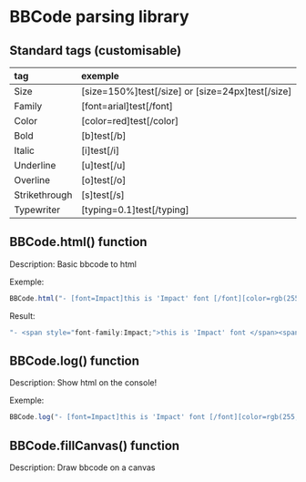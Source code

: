 BBCode parsing library
=====================

Standard tags (customisable)
---------------------

| tag             | exemple      |
|:------------------|:------------|
| Size | [size=150%]test[/size] or [size=24px]test[/size] |
| Family | [font=arial]test[/font] |
| Color | [color=red]test[/color] |
| Bold | [b]test[/b] |
| Italic | [i]test[/i] |
| Underline | [u]test[/u] |
| Overline | [o]test[/o] |
| Strikethrough | [s]test[/s] |
| Typewriter | [typing=0.1]test[/typing] |



BBCode.html() function
---------------------
Description: Basic bbcode to html

Exemple:
```javascript
BBCode.html("- [font=Impact]this is 'Impact' font [/font][color=rgb(255,0,0)] red [i]italic text[/i][/color] ");
```

Result:
```javascript
"- <span style="font-family:Impact;">this is 'Impact' font </span><span style="color:rgb(255,0,0);"> red </span><span style="font-style: italic;color:rgb(255,0,0);">italic text</span>"
```

BBCode.log() function
---------------------
Description: Show html on the console!

Exemple:
```javascript
BBCode.log("- [font=Impact]this is 'Impact' font [/font][color=rgb(255,0,0)] red [i]italic text[/i][/color] ");
```

BBCode.fillCanvas() function
---------------------
Description: Draw bbcode on a canvas


